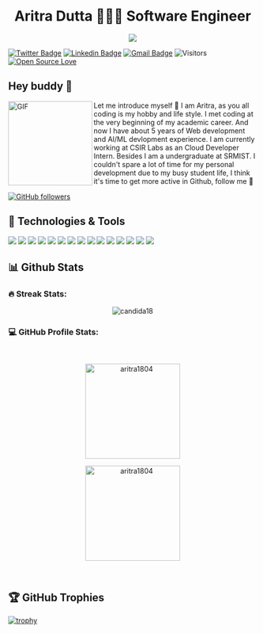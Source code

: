 <h1 align="center"> Aritra Dutta 👨🏻‍💻 Software Engineer</h1>
<p align="center">
 <a href="https://github.com/DenverCoder1/readme-typing-svg"><img src="https://readme-typing-svg.herokuapp.com?lines=Computer+Science+Student;Web+Developer;IoT%20|%20AI%20|%20ML%20Enthusiast;Cloud%20Developer;Always%20learning%20new%20things&center=true&width=500&height=50&font=georgia"></a>
</p>

[![Twitter Badge](https://img.shields.io/badge/-AritraDutta-1ca0f1?style=flat-square&labelColor=1ca0f1&logo=twitter&logoColor=white&link=https://twitter.com/AritraD30189522)](https://twitter.com/AritraD30189522) 
[![Linkedin Badge](https://img.shields.io/badge/-AritraDutta-blue?style=flat-square&logo=Linkedin&logoColor=white&link=https://www.linkedin.com/in/aritra-dutta18/)](https://www.linkedin.com/in/aritra-dutta18/) 
[![Gmail Badge](https://img.shields.io/badge/-aritradutta04@gmail.com-c14438?style=flat-square&logo=Gmail&logoColor=white&link=mailto:aritradutta04@gmail.com)](mailto:aritradutta04@gmail.com)
![Visitors](https://visitor-badge.laobi.icu/badge?page_id=aritra1804.aritra1804)
[![Open Source Love](https://badges.frapsoft.com/os/v1/open-source.svg?v=102)](https://github.com/ellerbrock/open-source-badge/)



## Hey buddy 👋

<img align="left" width="170" height="170" alt="GIF" src="https://media.giphy.com/media/llarwdtFqG63IlqUR1/source.gif" />

Let me introduce myself :slightly_smiling_face: I am Aritra, as you all coding is my hobby and life style. I met coding at the very beginning of my academic career. And now I have about 5 years of Web development and AI/ML devlopment experience. I am currently working at CSIR Labs as an Cloud Developer Intern. Besides I am a undergraduate at SRMIST. I couldn't spare a lot of time for my personal development due to my busy student life, I think it's time to get more active in Github, follow me :metal: 
  
[![GitHub followers](https://img.shields.io/github/followers/aritra1804?label=Follow&style=social)](https://github.com/aritra1804/?tab=follow)



## 🔧 Technologies & Tools

![](https://img.shields.io/badge/Python-3776AB?style=for-the-badge&logo=python&logoColor=white)
![](https://img.shields.io/badge/TensorFlow-FF6F00?style=for-the-badge&logo=TensorFlow&logoColor=white)
![](https://img.shields.io/badge/HTML5-E34F26?style=for-the-badge&logo=html5&logoColor=white)
![](https://img.shields.io/badge/CSS3-1572B6?style=for-the-badge&logo=css3&logoColor=white)
![](https://img.shields.io/badge/JavaScript-323330?style=for-the-badge&logo=javascript&logoColor=F7DF1E)
![](https://img.shields.io/badge/C-00599C?style=for-the-badge&logo=c&logoColor=white)
![](https://img.shields.io/badge/C%2B%2B-00599C?style=for-the-badge&logo=c%2B%2B&logoColor=white)
![](https://img.shields.io/badge/MySQL-005C84?style=for-the-badge&logo=mysql&logoColor=white)
![](https://img.shields.io/badge/MongoDB-4EA94B?style=for-the-badge&logo=mongodb&logoColor=white)
![](https://img.shields.io/badge/React-20232A?style=for-the-badge&logo=react&logoColor=61DAFB)
![](https://img.shields.io/badge/Django-092E20?style=for-the-badge&logo=django&logoColor=green)
![](https://img.shields.io/badge/Docker-2CA5E0?style=for-the-badge&logo=docker&logoColor=white)
![](https://img.shields.io/badge/Amazon_AWS-FF9900?style=for-the-badge&logo=amazonaws&logoColor=white)
![](https://img.shields.io/badge/Google_Cloud-4285F4?style=for-the-badge&logo=google-cloud&logoColor=white)
![](https://img.shields.io/badge/microsoft%20azure-0089D6?style=for-the-badge&logo=microsoft-azure&logoColor=white)

## 📊 Github Stats 

### <b>🔥 Streak Stats:</b>

<p align="center"><img align="center" src="https://github-readme-streak-stats.herokuapp.com/?user=candida18&theme=algolia" alt="candida18" /></p>


### <b>💻 GitHub Profile Stats:</b>
  <br/>
  <p align="center">
    <a href="https://github.com/aritra1804"><img align="center" src="https://github-readme-stats.vercel.app/api?username=aritra1804&show_icons=true&locale=en&theme=algolia" alt="aritra1804" height="192px"/></a>
	</p>
	<p  align="center">
	  <img src="https://github-readme-stats.vercel.app/api/top-langs?username=aritra1804&show_icons=true&locale=en&layout=compact&theme=algolia" alt="aritra1804" height="192px"/>
	</p>
  <br/>
  



<!-- /Old Widgets -->
<!-- <div> 
  
  <p align="center">
  <b><em>GitHub Stats:</em></b> <br/>
    <img src="https://github-readme-streak-stats.herokuapp.com/?user=aritra1804" alt="GitHub Stats" /> <br/><br/>
  
</div>


![My github status](https://github-readme-stats.vercel.app/api?username=aritra1804&show_icons=true&include_all_commits=true)
![Top Langs](https://github-readme-stats.vercel.app/api/top-langs/?username=aritra1804&layout=compact)

 -->
 
 
 
## 🏆 GitHub Trophies

[![trophy](https://github-profile-trophy.vercel.app/?username=aritra1804&theme=nord&column=7)](https://github.com/aritra1804/github-profile-trophy)


